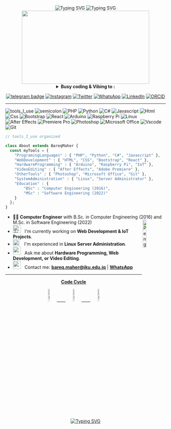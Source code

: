 <div align="center" width="50">

<!-- Animated Text Header -->
<img src="https://readme-typing-svg.herokuapp.com?font=Fira+Code&size=30&duration=3000&pause=1000&color=2E86AB&center=true&vCenter=true&width=600&lines=Hello+Coders!+👋;Welcome+to+BAREQ+MAHER's+Profile" alt="Typing SVG" />

<!-- Animated Name -->
<img src="https://readme-typing-svg.herokuapp.com?font=Fira+Code&weight=600&size=28&duration=4000&pause=1000&color=A23B72&center=true&vCenter=true&width=600&lines=Computer+Engineer;Software+Developer;IoT+Enthusiast;Linux+Administrator" alt="Typing SVG" />

<br>

<!-- Animated Working GIF -->
<img src="https://media.giphy.com/media/qgQUggAC3Pfv687qPC/giphy.gif" width="400" height="230" />
<br> 

<details>
<p><strong> <summary>  Busy coding & Vibing to :   </summary> </strong></p>

[![Spotify](https://spotify-readme.sp-xd.vercel.app/api/spotify)](https://open.spotify.com/user/bareqmaher) <be>

</details>


[![telegram badge](https://img.shields.io/badge/BAREQ-MAHER-grey?style=flat&logo=telegram)](https://t.me/bareqmaher)
[![Instagram](https://img.shields.io/badge/Instagram-%23E4405F.svg?style=flat&logo=Instagram&logoColor=white)](https://www.instagram.com/engbareqmaher/)
[![Twitter](https://img.shields.io/badge/Twitter-%231DA1F2.svg?style=flat&logo=Twitter&logoColor=white)](https://x.com/10Bariq)
[![WhatsApp](https://img.shields.io/badge/WhatsApp-25D366?style=flat&logo=whatsapp&logoColor=white)](https://wa.me/9647735320946)
[![LinkedIn](https://img.shields.io/badge/LinkedIn-%230077B5.svg?style=flat&logo=linkedin&logoColor=white)](https://www.linkedin.com/in/bareq-maher-3168a1375/)
[![ORCID](https://img.shields.io/badge/ORCID-A6CE39?style=flat&logo=orcid&logoColor=white)](https://orcid.org/0009-0005-7600-3667)
<br>
</div>

<hr></hr>

![tools_I_use](https://img.shields.io/badge/-%F0%9F%9A%80%20Tools%20I%20use-orange)
![semicolon](https://img.shields.io/badge/-%3A-orange)
![PHP](https://img.shields.io/badge/PHP-777BB4?style=flat&logo=php&logoColor=white)
![Python](https://img.shields.io/badge/Python-FFD43B?style=flat&logo=python&logoColor=darkgreen)
![C#](https://img.shields.io/badge/C%23-239120?style=flat&logo=c-sharp&logoColor=white)
![Javascript](https://img.shields.io/badge/JavaScript-323330?style=flat&logo=javascript&logoColor=F7DF1E)
![Html](https://img.shields.io/badge/HTML5-E34F26?style=flat&logo=html5&logoColor=white)
![Css](https://img.shields.io/badge/CSS3-1572B6?style=flat&logo=css3&logoColor=white)
![Bootstrap](https://img.shields.io/badge/Bootstrap-563D7C?style=flat&logo=bootstrap&logoColor=white)
![React](https://img.shields.io/badge/React-20232A?style=flat&logo=react&logoColor=61DAFB)
![Arduino](https://img.shields.io/badge/Arduino-00979D?style=flat&logo=Arduino&logoColor=white)
![Raspberry Pi](https://img.shields.io/badge/Raspberry%20Pi-A22846?style=flat&logo=Raspberry%20Pi&logoColor=white)
![Linux](https://img.shields.io/badge/Linux-FCC624?style=flat&logo=linux&logoColor=black)
![After Effects](https://img.shields.io/badge/Adobe%20After%20Effects-9999FF?style=flat&logo=Adobe%20After%20Effects&logoColor=white)
![Premiere Pro](https://img.shields.io/badge/Adobe%20Premiere%20Pro-9999FF?style=flat&logo=Adobe%20Premiere%20Pro&logoColor=black)
![Photoshop](https://img.shields.io/badge/Adobe%20Photoshop-31A8FF?style=flat&logo=Adobe%20Photoshop&logoColor=black)
![Microsoft Office](https://img.shields.io/badge/Microsoft_Office-D83B01?style=flat&logo=microsoft-office&logoColor=white)
![Vscode](https://img.shields.io/badge/Visual_Studio_Code-0078D4?style=flat&logo=visual%20studio%20code&logoColor=white)
![Git](https://img.shields.io/badge/GIT-E44C30?style=flat&logo=git&logoColor=white)

```php
// tools_I_use organized

class About extends BareqMaher { 
  const myTools = {  
    "ProgramingLanguages" : { "PHP", "Python", "C#", "Javascript" },
    "WebDevelopment" : { "HTML", "CSS", "Bootstrap", "React" },
    "HardwareProgramming" : { "Arduino", "Raspberry Pi", "IoT" },
    "VideoEditing" : { "After Effects", "Adobe Premiere" },
    "OtherTools" : { "Photoshop", "Microsoft Office", "Git" },
    "SystemAdministration" : { "Linux", "Server Administrator" },
    "Education" : { 
        "BSc" : "Computer Engineering (2016)",
        "MSc" : "Software Engineering (2022)"
    }
  };
}
```

- 👨‍🎓 **Computer Engineer** with B.Sc. in Computer Engineering (2016) and M.Sc. in Software Engineering (2022) <img align="right" src="https://raw.githubusercontent.com/Tarikul-Islam-Anik/Animated-Fluent-Emojis/master/Emojis/Animals/Penguin.png" alt="Penguin" width="15%" /><br>
- <img alt="GIF" src="https://github.com/SP-XD/SP-XD/blob/main/images/Developer.gif" width="25" /> &nbsp; I'm currently working on **Web Development & IoT Projects**. <br>
- <img src="https://github.com/SP-XD/SP-XD/blob/main/images/hyperkitty.gif?raw=true" width="20" />&nbsp;&nbsp;&nbsp; I'm experienced in **Linux Server Administration**. <br>
- <img src="https://github.com/SP-XD/SP-XD/blob/main/images/message.gif?raw=true" width="25" />&nbsp;&nbsp; Ask me about **Hardware Programming, Web Development, or Video Editing**. <br>
- <img src="https://github.com/SP-XD/SP-XD/blob/main/images/letterbox.gif?raw=true" width="25" /> &nbsp; Contact me: **[bareq.maher@iku.edu.iq](mailto:bareq.maher@iku.edu.iq)** | **[WhatsApp](https://wa.me/9647735320946)**<br>


<div align="center" >
<a  href="https://github.com/bareqmaher">


  
<hr></hr>

**Code Cycle**<br>

<img src="https://raw.githubusercontent.com/Tarikul-Islam-Anik/Animated-Fluent-Emojis/master/Emojis/Smilies/Face%20with%20Spiral%20Eyes.png" width="10%" alt="Broken system!"/>
&nbsp;&nbsp;&nbsp;&nbsp;&nbsp;
<img src="https://raw.githubusercontent.com/Tarikul-Islam-Anik/Animated-Fluent-Emojis/master/Emojis/Smilies/Relieved%20Face.png" width="10%" alt="It's working!"/>
&nbsp;&nbsp;&nbsp;&nbsp;&nbsp;
<img src="https://raw.githubusercontent.com/Tarikul-Islam-Anik/Animated-Fluent-Emojis/master/Emojis/Smilies/Astonished%20Face.png" width="10%" alt="It's working but you don't know how!"/><br>

<!-- Animated Footer -->
<br>
<img src="https://readme-typing-svg.herokuapp.com?font=Fira+Code&size=18&duration=5000&pause=1000&color=F7931E&center=true&vCenter=true&width=600&lines=Thanks+for+visiting!+✨;Let's+connect+and+build+something+amazing!+🚀" alt="Typing SVG" />

<!--img src="https://github.com/SP-XD/SP-XD/blob/main/images/this_page_is.gif?raw=true"  width="40%"/-->

</div>
